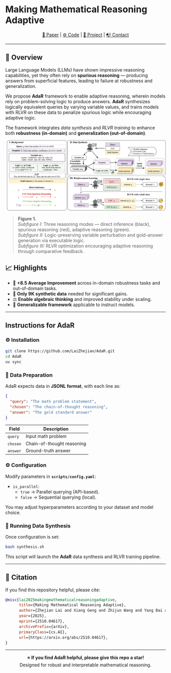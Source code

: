 # Making Mathematical Reasoning Adaptive

<p align="center">
  <a href="https://huggingface.co/papers/2510.04617"> 📃 Paper</a> | 
  <a href="https://github.com/NJUNLP/AdaR"> ⚙️ Code</a> | 
  <a href="https://huggingface.co/collections/DreamW1ngs/adar-68e648e59b2c9aec1208b5ef"> 🤖 Project</a> | 
  <a href="https://resume.laizj.fun/"> 📭 Contact</a> 
</p>

---

## 🌱 Overview

Large Language Models (LLMs) have shown impressive reasoning capabilities, yet they often rely on **spurious reasoning** — producing answers from superficial features, leading to failure at robustness and generalization.

We propose **AdaR** framework to enable adaptive reasoning, wherein models rely on problem-solving logic to produce answers. **AdaR** synthesizes logically equivalent queries by varying variable values, and trains models with RLVR on these data to penalize spurious logic while encouraging adaptive logic.

The framework integrates *data synthesis* and *RLVR training* to enhance both **robustness (in-domain)** and **generalization (out-of-domain)**.

![AdaR Process Framework](./figs/process.png)

> **Figure 1.**  
> *Subfigure I:* Three reasoning modes — direct inference (black), spurious reasoning (red), adaptive reasoning (green).  
> *Subfigure II:* Logic-preserving variable perturbation and gold-answer generation via executable logic.  
> *Subfigure III:* RLVR optimization encouraging adaptive reasoning through comparative feedback.

## 📈 Highlights

- 🚀 **+8.5 Average Improvement** across in-domain robustness tasks and out-of-domain tasks.
- 🧮 **Only 9K synthetic data** needed for significant gains.
- ⚖️ **Enable algebraic thinking** and improved stability under scaling.
- 🔁 **Generalizable framework** applicable to instruct models.

---

## Instructions for **AdaR**

### ⚙️ Installation

```bash
git clone https://github.com/LaiZhejian/AdaR.git
cd AdaR
uv sync
```

### 📂 Data Preparation

AdaR expects data in **JSONL format**, with each line as:

```json
{
  "query": "The math problem statement",
  "chosen": "The chain-of-thought reasoning",
  "answer": "The gold standard answer"
}
```

| Field | Description |
|--------|--------------|
| `query` | Input math problem |
| `chosen` | Chain-of-thought reasoning |
| `answer` | Ground-truth answer |

### ⚙️ Configuration

Modify parameters in **`scripts/config.yaml`**:

- `is_parallel`:  
  - `true` → Parallel querying (API-based).  
  - `false` → Sequential querying (local).

You may adjust hyperparameters according to your dataset and model choice.

### 🔧 Running Data Synthesis

Once configuration is set:

```bash
bash synthesis.sh
```

This script will launch the **AdaR** data synthesis and RLVR training pipeline.

---

## 📜 Citation

If you find this repository helpful, please cite:

```bibtex
@misc{lai2025makingmathematicalreasoningadaptive,
      title={Making Mathematical Reasoning Adaptive}, 
      author={Zhejian Lai and Xiang Geng and Zhijun Wang and Yang Bai and Jiahuan Li and Rongxiang Weng and Jingang Wang and Xuezhi Cao and Xunliang Cai and Shujian Huang},
      year={2025},
      eprint={2510.04617},
      archivePrefix={arXiv},
      primaryClass={cs.AI},
      url={https://arxiv.org/abs/2510.04617}, 
}
```

---

<p align="center">
  <b>⭐️ If you find AdaR helpful, please give this repo a star!</b><br>
  Designed for robust and interpretable mathematical reasoning.
</p>
